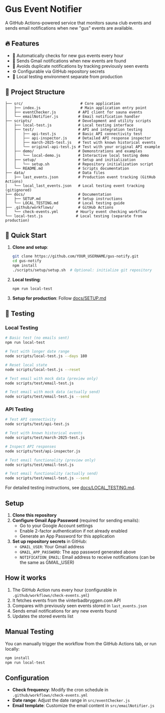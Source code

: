 # Gus Event Notifier

A GitHub Actions-powered service that monitors sauna club events and sends email notifications when new "gus" events are available.

## 🔥 Features

- 🔄 Automatically checks for new gus events every hour
- 📧 Sends Gmail notifications when new events are found
- 🚫 Avoids duplicate notifications by tracking previously seen events
- ⚙️ Configurable via GitHub repository secrets
- 🧪 Local testing environment separate from production

## 📁 Project Structure

```
├── src/                          # Core application
│   ├── index.js                  # Main application entry point
│   ├── eventChecker.js          # API client for sauna events
│   └── emailNotifier.js         # Email notification handler
├── scripts/                     # Development and utility scripts
│   ├── local-test.js            # Local testing interface
│   ├── test/                    # API and integration testing
│   │   ├── api-test.js          # Basic API connectivity test
│   │   ├── api-inspector.js     # Detailed API response inspector
│   │   ├── march-2025-test.js   # Test with known historical events
│   │   └── original-api-test.js # Test with your original API example
│   ├── demo/                    # Demonstrations and examples
│   │   └── local-demo.js        # Interactive local testing demo
│   ├── setup/                   # Setup and initialization
│   │   └── setup.sh             # Repository initialization script
│   └── README.md                # Scripts documentation
├── data/                        # Data files
│   ├── last_events.json         # Production event tracking (GitHub Actions)
│   └── local_last_events.json   # Local testing event tracking (gitignored)
├── docs/                        # Documentation
│   ├── SETUP.md                 # Setup instructions
│   └── LOCAL_TESTING.md         # Local testing guide
├── .github/workflows/           # GitHub Actions
│   └── check-events.yml        # Hourly event checking workflow
└── local-test.js               # Local testing (separate from production)
```

## 🚀 Quick Start

1. **Clone and setup**:
   ```bash
   git clone https://github.com/YOUR_USERNAME/gus-notify.git
   cd gus-notify
   npm install
   ./scripts/setup/setup.sh  # Optional: initialize git repository
   ```

2. **Local testing**:
   ```bash
   npm run local-test
   ```

3. **Setup for production**: Follow [docs/SETUP.md](docs/SETUP.md)

## 🧪 Testing

### Local Testing
```bash
# Basic test (no emails sent)
npm run local-test

# Test with longer date range
node scripts/local-test.js --days 180

# Reset local state
node scripts/local-test.js --reset

# Test email with mock data (preview only)
node scripts/test/email-test.js

# Test email with mock data (actually send)
node scripts/test/email-test.js --send
```

### API Testing
```bash
# Test API connectivity
node scripts/test/api-test.js

# Test with known historical events
node scripts/test/march-2025-test.js

# Inspect API responses
node scripts/test/api-inspector.js

# Test email functionality (preview only)
node scripts/test/email-test.js

# Test email functionality (actually send)
node scripts/test/email-test.js --send
```

For detailed testing instructions, see [docs/LOCAL_TESTING.md](docs/LOCAL_TESTING.md).

## Setup

1. **Clone this repository**
2. **Configure Gmail App Password** (required for sending emails):
   - Go to your Google Account settings
   - Enable 2-factor authentication if not already enabled
   - Generate an App Password for this application
3. **Set up repository secrets** in GitHub:
   - `GMAIL_USER`: Your Gmail address
   - `GMAIL_APP_PASSWORD`: The app password generated above
   - `NOTIFICATION_EMAIL`: Email address to receive notifications (can be the same as GMAIL_USER)

## How it works

1. The GitHub Action runs every hour (configurable in `.github/workflows/check-events.yml`)
2. It fetches events from the vinterbadbryggen.com API
3. Compares with previously seen events stored in `last_events.json`
4. Sends email notifications for any new events found
5. Updates the stored events list

## Manual Testing

You can manually trigger the workflow from the GitHub Actions tab, or run locally:

```bash
npm install
npm run local-test
```

## Configuration

- **Check frequency**: Modify the cron schedule in `.github/workflows/check-events.yml`
- **Date range**: Adjust the date range in `src/eventChecker.js`
- **Email template**: Customize the email content in `src/emailNotifier.js`
